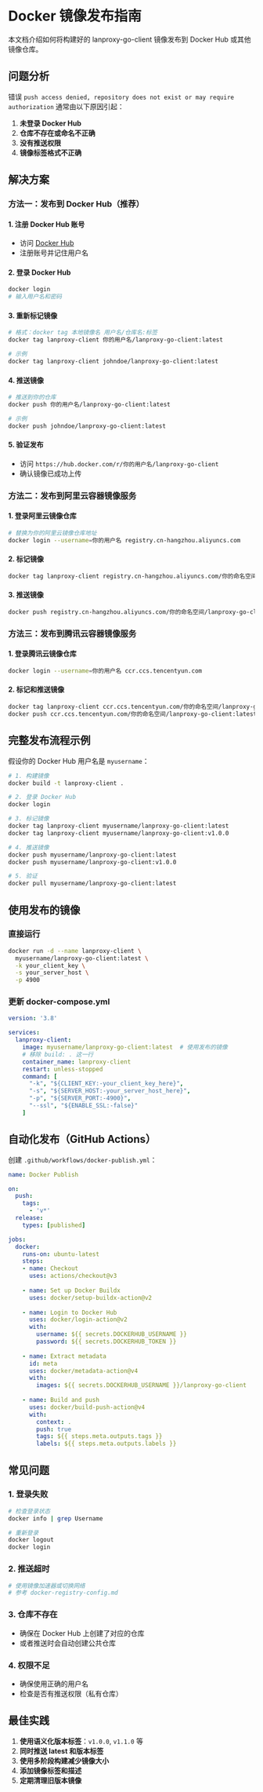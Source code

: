 # Docker 镜像发布指南

本文档介绍如何将构建好的 lanproxy-go-client 镜像发布到 Docker Hub 或其他镜像仓库。

## 问题分析

错误 `push access denied, repository does not exist or may require authorization` 通常由以下原因引起：

1. **未登录 Docker Hub**
2. **仓库不存在或命名不正确**
3. **没有推送权限**
4. **镜像标签格式不正确**

## 解决方案

### 方法一：发布到 Docker Hub（推荐）

#### 1. 注册 Docker Hub 账号
- 访问 [Docker Hub](https://hub.docker.com/)
- 注册账号并记住用户名

#### 2. 登录 Docker Hub
```bash
docker login
# 输入用户名和密码
```

#### 3. 重新标记镜像
```bash
# 格式：docker tag 本地镜像名 用户名/仓库名:标签
docker tag lanproxy-client 你的用户名/lanproxy-go-client:latest

# 示例
docker tag lanproxy-client johndoe/lanproxy-go-client:latest
```

#### 4. 推送镜像
```bash
# 推送到你的仓库
docker push 你的用户名/lanproxy-go-client:latest

# 示例
docker push johndoe/lanproxy-go-client:latest
```

#### 5. 验证发布
- 访问 `https://hub.docker.com/r/你的用户名/lanproxy-go-client`
- 确认镜像已成功上传

### 方法二：发布到阿里云容器镜像服务

#### 1. 登录阿里云镜像仓库
```bash
# 替换为你的阿里云镜像仓库地址
docker login --username=你的用户名 registry.cn-hangzhou.aliyuncs.com
```

#### 2. 标记镜像
```bash
docker tag lanproxy-client registry.cn-hangzhou.aliyuncs.com/你的命名空间/lanproxy-go-client:latest
```

#### 3. 推送镜像
```bash
docker push registry.cn-hangzhou.aliyuncs.com/你的命名空间/lanproxy-go-client:latest
```

### 方法三：发布到腾讯云容器镜像服务

#### 1. 登录腾讯云镜像仓库
```bash
docker login --username=你的用户名 ccr.ccs.tencentyun.com
```

#### 2. 标记和推送镜像
```bash
docker tag lanproxy-client ccr.ccs.tencentyun.com/你的命名空间/lanproxy-go-client:latest
docker push ccr.ccs.tencentyun.com/你的命名空间/lanproxy-go-client:latest
```

## 完整发布流程示例

假设你的 Docker Hub 用户名是 `myusername`：

```bash
# 1. 构建镜像
docker build -t lanproxy-client .

# 2. 登录 Docker Hub
docker login

# 3. 标记镜像
docker tag lanproxy-client myusername/lanproxy-go-client:latest
docker tag lanproxy-client myusername/lanproxy-go-client:v1.0.0

# 4. 推送镜像
docker push myusername/lanproxy-go-client:latest
docker push myusername/lanproxy-go-client:v1.0.0

# 5. 验证
docker pull myusername/lanproxy-go-client:latest
```

## 使用发布的镜像

### 直接运行
```bash
docker run -d --name lanproxy-client \
  myusername/lanproxy-go-client:latest \
  -k your_client_key \
  -s your_server_host \
  -p 4900
```

### 更新 docker-compose.yml
```yaml
version: '3.8'

services:
  lanproxy-client:
    image: myusername/lanproxy-go-client:latest  # 使用发布的镜像
    # 移除 build: . 这一行
    container_name: lanproxy-client
    restart: unless-stopped
    command: [
      "-k", "${CLIENT_KEY:-your_client_key_here}",
      "-s", "${SERVER_HOST:-your_server_host_here}", 
      "-p", "${SERVER_PORT:-4900}",
      "--ssl", "${ENABLE_SSL:-false}"
    ]
```

## 自动化发布（GitHub Actions）

创建 `.github/workflows/docker-publish.yml`：

```yaml
name: Docker Publish

on:
  push:
    tags:
      - 'v*'
  release:
    types: [published]

jobs:
  docker:
    runs-on: ubuntu-latest
    steps:
    - name: Checkout
      uses: actions/checkout@v3
      
    - name: Set up Docker Buildx
      uses: docker/setup-buildx-action@v2
      
    - name: Login to Docker Hub
      uses: docker/login-action@v2
      with:
        username: ${{ secrets.DOCKERHUB_USERNAME }}
        password: ${{ secrets.DOCKERHUB_TOKEN }}
        
    - name: Extract metadata
      id: meta
      uses: docker/metadata-action@v4
      with:
        images: ${{ secrets.DOCKERHUB_USERNAME }}/lanproxy-go-client
        
    - name: Build and push
      uses: docker/build-push-action@v4
      with:
        context: .
        push: true
        tags: ${{ steps.meta.outputs.tags }}
        labels: ${{ steps.meta.outputs.labels }}
```

## 常见问题

### 1. 登录失败
```bash
# 检查登录状态
docker info | grep Username

# 重新登录
docker logout
docker login
```

### 2. 推送超时
```bash
# 使用镜像加速器或切换网络
# 参考 docker-registry-config.md
```

### 3. 仓库不存在
- 确保在 Docker Hub 上创建了对应的仓库
- 或者推送时会自动创建公共仓库

### 4. 权限不足
- 确保使用正确的用户名
- 检查是否有推送权限（私有仓库）

## 最佳实践

1. **使用语义化版本标签**：`v1.0.0`, `v1.1.0` 等
2. **同时推送 latest 和版本标签**
3. **使用多阶段构建减少镜像大小**
4. **添加镜像标签和描述**
5. **定期清理旧版本镜像**
